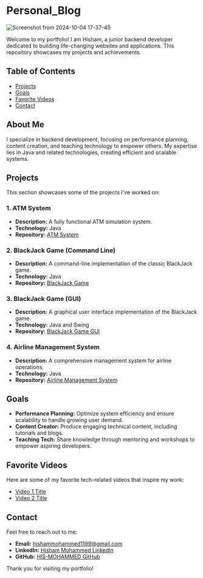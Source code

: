 # Personal_Blog
![Screenshot from 2024-10-04 17-37-45](https://github.com/user-attachments/assets/dab4a803-0d35-4580-ab1d-467d8a76a985)

Welcome to my portfolio! I am Hisham, a junior backend developer dedicated to building life-changing websites and applications. This repository showcases my projects and achievements.

## Table of Contents
- [Projects](#projects)
- [Goals](#goals)
- [Favorite Videos](#favorite-videos)
- [Contact](#contact)

## About Me
I specialize in  backend development, focusing on performance planning, content creation, and teaching technology to empower others. My expertise lies in Java and related technologies, creating efficient and scalable systems.

## Projects
This section showcases some of the projects I've worked on:

### 1. ATM System
- **Description:** A fully functional ATM simulation system.
- **Technology:** Java
- **Repository:** [ATM System](https://github.com/HIS-MOHAMMED/ATM-System)

### 2. BlackJack Game (Command Line)
- **Description:** A command-line implementation of the classic BlackJack game.
- **Technology:** Java
- **Repository:** [BlackJack Game](https://github.com/HIS-MOHAMMED/BlackJack)

### 3. BlackJack Game (GUI)
- **Description:** A graphical user interface implementation of the BlackJack game.
- **Technology:** Java and Swing
- **Repository:** [BlackJack Game GUI](https://github.com/HIS-MOHAMMED/BlackJackGameGUI)

### 4. Airline Management System
- **Description:** A comprehensive management system for airline operations.
- **Technology:** Java
- **Repository:** [Airline Management System](https://github.com/HIS-MOHAMMED/Airline-Management-System)

## Goals
- **Performance Planning:** Optimize system efficiency and ensure scalability to handle growing user demand.
- **Content Creator:** Produce engaging technical content, including tutorials and blogs.
- **Teaching Tech:** Share knowledge through mentoring and workshops to empower aspiring developers.

## Favorite Videos
Here are some of my favorite tech-related videos that inspire my work:
- [Video 1 Title](https://www.youtube.com/watch?v=VIDEO_ID_1)
- [Video 2 Title](https://www.youtube.com/watch?v=VIDEO_ID_2)

## Contact
Feel free to reach out to me:
- **Email:** hishammohammed1199@gmail.com
- **LinkedIn:** [Hisham Mohammed LinkedIn](https://www.linkedin.com/in/hisham-mohammed-05131a1b0/)
- **GitHub:** [HIS-MOHAMMED GitHub](https://github.com/HIS-MOHAMMED)

Thank you for visiting my portfolio!

